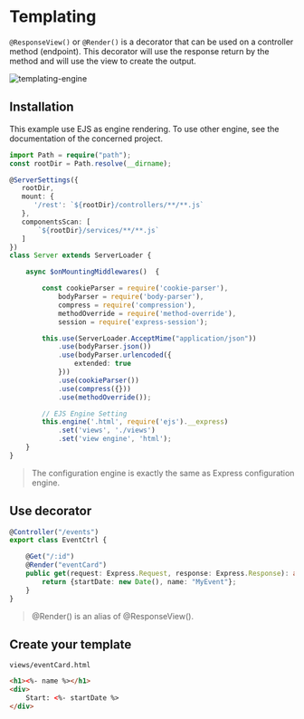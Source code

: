 # Templating

`@ResponseView()` or `@Render()` is a decorator that can be used on a controller method (endpoint).
This decorator will use the response return by the method and will use the view to create the output.

![templating-engine](_media/templating-engine.png)

## Installation
This example use EJS as engine rendering. To use other engine, see the documentation of the concerned project. 
```typescript
import Path = require("path");
const rootDir = Path.resolve(__dirname);

@ServerSettings({
   rootDir,
   mount: {
      '/rest': `${rootDir}/controllers/**/**.js`
   },
   componentsScan: [
       `${rootDir}/services/**/**.js`
   ]
})
class Server extends ServerLoader {

    async $onMountingMiddlewares()  {

        const cookieParser = require('cookie-parser'),
            bodyParser = require('body-parser'),
            compress = require('compression'),
            methodOverride = require('method-override'),
            session = require('express-session');

        this.use(ServerLoader.AcceptMime("application/json"))
            .use(bodyParser.json())
            .use(bodyParser.urlencoded({
                extended: true
            }))
            .use(cookieParser())
            .use(compress({}))
            .use(methodOverride());

        // EJS Engine Setting
        this.engine('.html', require('ejs').__express)
            .set('views', './views')
            .set('view engine', 'html');
    }
}
```

> The configuration engine is exactly the same as Express configuration engine. 

## Use decorator

```typescript
@Controller("/events")
export class EventCtrl {

    @Get("/:id")
    @Render("eventCard")
    public get(request: Express.Request, response: Express.Response): any {
        return {startDate: new Date(), name: "MyEvent"};
    }
}
```
> @Render() is an alias of @ResponseView().

## Create your template

`views/eventCard.html`
```html
<h1><%- name %></h1>
<div>
    Start: <%- startDate %>
</div>
```
